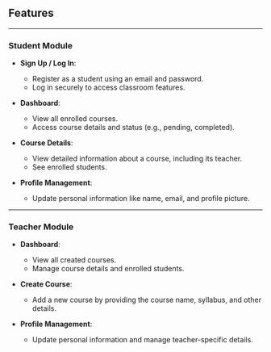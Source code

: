 ## Features

---

### **Student Module**

- **Sign Up / Log In**:

  - Register as a student using an email and password.
  - Log in securely to access classroom features.

- **Dashboard**:

  - View all enrolled courses.
  - Access course details and status (e.g., pending, completed).

- **Course Details**:

  - View detailed information about a course, including its teacher.
  - See enrolled students.

- **Profile Management**:
  - Update personal information like name, email, and profile picture.

---

### **Teacher Module**

- **Dashboard**:

  - View all created courses.
  - Manage course details and enrolled students.

- **Create Course**:

  - Add a new course by providing the course name, syllabus, and other details.

- **Profile Management**:
  - Update personal information and manage teacher-specific details.
